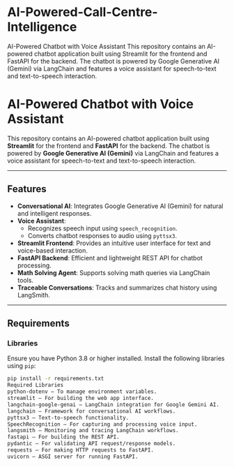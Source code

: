 # AI-Powered-Call-Centre-Intelligence
AI-Powered Chatbot with Voice Assistant
This repository contains an AI-powered chatbot application built using Streamlit for the frontend and FastAPI for the backend. The chatbot is powered by Google Generative AI (Gemini) via LangChain and features a voice assistant for speech-to-text and text-to-speech interaction.

# AI-Powered Chatbot with Voice Assistant

This repository contains an AI-powered chatbot application built using **Streamlit** for the frontend and **FastAPI** for the backend. The chatbot is powered by **Google Generative AI (Gemini)** via LangChain and features a voice assistant for speech-to-text and text-to-speech interaction.

---

## Features

- **Conversational AI**: Integrates Google Generative AI (Gemini) for natural and intelligent responses.
- **Voice Assistant**:
  - Recognizes speech input using `speech_recognition`.
  - Converts chatbot responses to audio using `pyttsx3`.
- **Streamlit Frontend**: Provides an intuitive user interface for text and voice-based interaction.
- **FastAPI Backend**: Efficient and lightweight REST API for chatbot processing.
- **Math Solving Agent**: Supports solving math queries via LangChain tools.
- **Traceable Conversations**: Tracks and summarizes chat history using LangSmith.

---

## Requirements

### Libraries

Ensure you have Python 3.8 or higher installed. Install the following libraries using `pip`:

```bash
pip install -r requirements.txt
Required Libraries
python-dotenv – To manage environment variables.
streamlit – For building the web app interface.
langchain-google-genai – LangChain integration for Google Gemini AI.
langchain – Framework for conversational AI workflows.
pyttsx3 – Text-to-speech functionality.
SpeechRecognition – For capturing and processing voice input.
langsmith – Monitoring and tracing LangChain workflows.
fastapi – For building the REST API.
pydantic – For validating API request/response models.
requests – For making HTTP requests to FastAPI.
uvicorn – ASGI server for running FastAPI.
